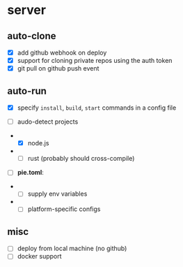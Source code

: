 # server

## auto-clone

-   [x] add github webhook on deploy
-   [x] support for cloning private repos using the auth token
-   [x] git pull on github push event

## auto-run

-   [x] specify `install`, `build`, `start` commands in a config file

-   [ ] audo-detect projects
-   -   [x] node.js
-   -   [ ] rust (probably should cross-compile)

-   [ ] **pie.toml**:
-   -   [ ] supply env variables
-   -   [ ] platform-specific configs

## misc

-   [ ] deploy from local machine (no github)
-   [ ] docker support
